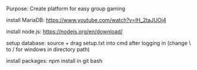Purpose: Create platform for easy group gaming

install MariaDB: https://www.youtube.com/watch?v=lH_2taJUOj4

install node.js: https://nodejs.org/en/download/

setup database: source + drag setup.txt into cmd after logging in (change \ to / for windows in directory path)

install packages: npm install in git bash
